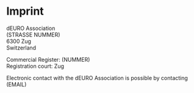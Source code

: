 # Imprint

dEURO Association  
(STRASSE NUMMER)  
6300 Zug  
Switzerland  

Commercial Register: (NUMMER)  
Registration court: Zug

Electronic contact with the dEURO Association is possible by contacting (EMAIL)
